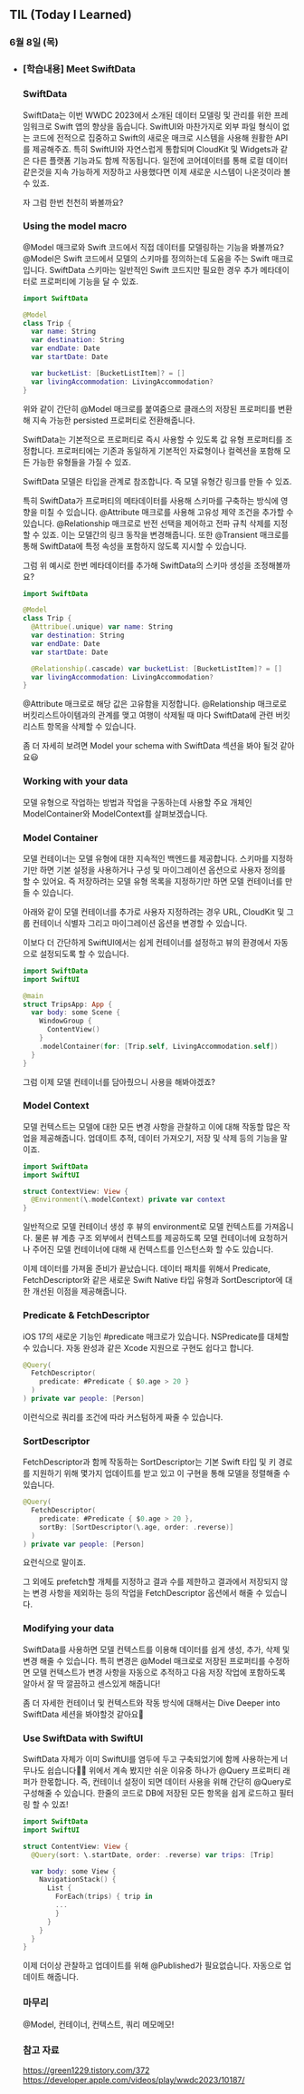 ## TIL (Today I Learned)

### 6월 8일 (목)    

- ### [학습내용] Meet SwiftData    
    ### SwiftData
    SwiftData는 이번 WWDC 2023에서 소개된 데이터 모델링 및 관리를 위한 프레임워크로 Swift 앱의 향상을 돕습니다.
    SwiftUI와 마찬가지로 외부 파일 형식이 없는 코드에 전적으로 집중하고 Swift의 새로운 매크로 시스템을 사용해 원활한 API를 제공해주죠.
    특히 SwiftUI와 자연스럽게 통합되며 CloudKit 및 Widgets과 같은 다른 플랫폼 기능과도 함께 작동됩니다.
    일전에 코어데이터를 통해 로컬 데이터 같은것을 지속 가능하게 저장하고 사용했다면 이제 새로운 시스템이 나온것이라 볼 수 있죠.

    자 그럼 한번 천천히 봐볼까요?


    ### Using the model macro

    @Model 매크로와 Swift 코드에서 직접 데이터를 모델링하는 기능을 봐볼까요?
    @Model은 Swift 코드에서 모델의 스키마를 정의하는데 도움을 주는 Swift 매크로입니다.
    SwiftData 스키마는 일반적인 Swift 코드지만 필요한 경우 추가 메타데이터로 프로퍼티에 기능을 달 수 있죠.
    ```swift
    import SwiftData

    @Model
    class Trip {
      var name: String
      var destination: String
      var endDate: Date
      var startDate: Date

      var bucketList: [BucketListItem]? = []
      var livingAccommodation: LivingAccommodation?
    }
    ```
    위와 같이 간단히 @Model 매크로를 붙여줌으로 클래스의 저장된 프로퍼티를 변환해 지속 가능한 persisted 프로퍼티로 전환해줍니다.

    SwiftData는 기본적으로 프로퍼티로 즉시 사용할 수 있도록 값 유형 프로퍼티를 조정합니다.
    프로퍼티에는 기존과 동일하게 기본적인 자료형이나 컬렉션을 포함해 모든 가능한 유형들을 가질 수 있죠.

    SwiftData 모델은 타입을 관계로 참조합니다.
    즉 모델 유형간 링크를 만들 수 있죠.

    특히 SwiftData가 프로퍼티의 메타데이터를 사용해 스키마를 구축하는 방식에 영향을 미칠 수 있습니다.
    @Attribute 매크로를 사용해 고유성 제약 조건을 추가할 수 있습니다.
    @Relationship 매크로로 반전 선택을 제어하고 전파 규칙 삭제를 지정할 수 있죠.
    이는 모델간의 링크 동작을 변경해줍니다.
    또한 @Transient 매크로를 통해 SwiftData에 특정 속성을 포함하지 않도록 지시할 수 있습니다.

    그럼 위 예시로 한번 메타데이터를 추가해 SwiftData의 스키마 생성을 조정해볼까요?
    ```swift
    import SwiftData

    @Model
    class Trip {
      @Attribue(.unique) var name: String
      var destination: String
      var endDate: Date
      var startDate: Date

      @Relationship(.cascade) var bucketList: [BucketListItem]? = []
      var livingAccommodation: LivingAccommodation?
    }
    ```
    @Attribute 매크로로 해당 값은 고유함을 지정합니다.
    @Relationship 매크로로 버킷리스트아이템과의 관계를 맺고 여행이 삭제될 때 마다 SwiftData에 관련 버킷 리스트 항목을 삭제할 수 있습니다.

    좀 더 자세히 보려면 Model your schema with SwiftData 섹션을 봐야 될것 같아요😃

    ### Working with your data

    모델 유형으로 작업하는 방법과 작업을 구동하는데 사용할 주요 개체인 ModelContainer와 ModelContext를 살펴보겠습니다.

    ### Model Container

    모델 컨테이너는 모델 유형에 대한 지속적인 백엔드를 제공합니다.
    스키마를 지정하기만 하면 기본 설정을 사용하거나 구성 및 마이그레이션 옵션으로 사용자 정의를 할 수 있어요.
    즉 저장하려는 모델 유형 목록을 지정하기만 하면 모델 컨테이너를 만들 수 있습니다.

    아래와 같이 모델 컨테이너를 추가로 사용자 지정하려는 경우 URL, CloudKit 및 그룹 컨테이너 식별자 그리고 마이그레이션 옵션을 변경할 수 있습니다.


    이보다 더 간단하게 SwiftUI에서는 쉽게 컨테이너를 설정하고 뷰의 환경에서 자동으로 설정되도록 할 수 있습니다.
    ```swift
    import SwiftData
    import SwiftUI

    @main
    struct TripsApp: App {
      var body: some Scene {
        WindowGroup {
          ContentView()
        }
        .modelContainer(for: [Trip.self, LivingAccommodation.self])
      }
    }
    ```
    그럼 이제 모델 컨테이너를 담아줬으니 사용을 해봐야겠죠?

    ### Model Context

    모델 컨텍스트는 모델에 대한 모든 변경 사항을 관찰하고 이에 대해 작동할 많은 작업을 제공해줍니다.
    업데이트 추적, 데이터 가져오기, 저장 및 삭제 등의 기능을 말이죠.
    ```swift
    import SwiftData
    import SwiftUI

    struct ContextView: View {
      @Environment(\.modelContext) private var context
    }
    ```
    일반적으로 모델 컨테이너 생성 후 뷰의 environment로 모델 컨텍스트를 가져옵니다.
    물론 뷰 계층 구조 외부에서 컨텍스트를 제공하도록 모델 컨테이너에 요청하거나 주어진 모델 컨테이너에 대해 새 컨텍스트를 인스턴스화 할 수도 있습니다.


    이제 데이터를 가져올 준비가 끝났습니다.
    데이터 패치를 위해서 Predicate, FetchDescriptor와 같은 새로운 Swift Native 타입 유형과 SortDescriptor에 대한 개선된 이점을 제공해줍니다.


    ### Predicate & FetchDescriptor

    iOS 17의 새로운 기능인 #predicate 매크로가 있습니다.
    NSPredicate를 대체할 수 있습니다.
    자동 완성과 같은 Xcode 지원으로 구현도 쉽다고 합니다.
    ```swift
    @Query(
      FetchDescriptor(
        predicate: #Predicate { $0.age > 20 }
      )
    ) private var people: [Person]
    ```
    이런식으로 쿼리를 조건에 따라 커스텀하게 짜줄 수 있습니다.

    ### SortDescriptor

    FetchDescriptor과 함께 작동하는 SortDescriptor는 기본 Swift 타입 및 키 경로를 지원하기 위해 몇가지 업데이트를 받고 있고 이 구현을 통해 모델을 정렬해줄 수 있습니다.
    ```swift
    @Query(
      FetchDescriptor(
        predicate: #Predicate { $0.age > 20 },
        sortBy: [SortDescriptor(\.age, order: .reverse)]
      )
    ) private var people: [Person]
    ```
    요런식으로 말이죠.

    그 외에도 prefetch할 개체를 지정하고 결과 수를 제한하고 결과에서 저장되지 않는 변경 사항을 제외하는 등의 작업을 FetchDescriptor 옵션에서 해줄 수 있습니다.

    ### Modifying your data

    SwiftData를 사용하면 모델 컨텍스트를 이용해 데이터를 쉽게 생성, 추가, 삭제 및 변경 해줄 수 있습니다.
    특히 변경은 @Model 매크로로 저장된 프로퍼티를 수정하면 모델 컨텍스트가 변경 사항을 자동으로 추적하고 다음 저장 작업에 포함하도록 알아서 잘 딱 깔끔하고 센스있게 해줍니다!

    좀 더 자세한 컨테이너 및 컨텍스트와 작동 방식에 대해서는 Dive Deeper into SwiftData 세션을 봐야할것 같아요🙌

    ### Use SwiftData with SwiftUI

    SwiftData 자체가 이미 SwiftUI를 염두에 두고 구축되었기에 함께 사용하는게 너무나도 쉽습니다🕺🏻
    위에서 계속 봤지만 쉬운 이유중 하나가 @Query 프로퍼티 래퍼가 한몫합니다.
    즉, 컨테이너 설정이 되면 데이터 사용을 위해 간단히 @Query로 구성해줄 수 있습니다.
    한줄의 코드로 DB에 저장된 모든 항목을 쉽게 로드하고 필터링 할 수 있죠!
    ```swift
    import SwiftData
    import SwiftUI

    struct ContentView: View {
      @Query(sort: \.startDate, order: .reverse) var trips: [Trip]

      var body: some View {
        NavigationStack() {
          List {
            ForEach(trips) { trip in
            ...
            }
          }
        }
      }
    }
    ```
    이제 더이상 관찰하고 업데이트를 위해 @Published가 필요없습니다.
    자동으로 업데이트 해줍니다.

    ### 마무리

    @Model, 컨테이너, 컨텍스트, 쿼리 메모메모!

    ### 참고 자료
    https://green1229.tistory.com/372   
    https://developer.apple.com/videos/play/wwdc2023/10187/   